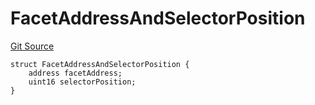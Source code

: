 # FacetAddressAndSelectorPosition
[Git Source](https://github.com/thrackle-io/forte-rules-engine/blob/c24a67035f9dc2b86d52113e68cb76f2f45fa3f2/src/client/token/handler/diamond/HandlerDiamondLib.sol)


```solidity
struct FacetAddressAndSelectorPosition {
    address facetAddress;
    uint16 selectorPosition;
}
```

